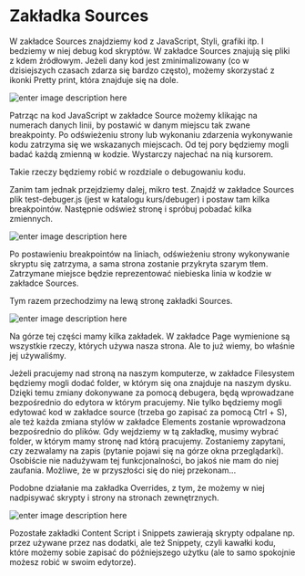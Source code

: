 # Zakładka Sources
W zakładce Sources znajdziemy kod z JavaScript, Styli,  grafiki itp. I bedziemy w niej debug kod skryptów. W zakładce Sources znajują się pliki z kdem źródłowym. Jeżeli dany kod jest zminimalizowany (co w dzisiejszych czasach zdarza się bardzo często), możemy skorzystać z ikonki Pretty print, która znajduje się na dole.

![enter image description here](https://kursjs.pl/kurs/debuger/debuger-preety-print.png)

Patrząc na kod JavaScript w zakładce Source możemy klikając na numerach danych linii, by postawić w danym miejscu tak zwane breakpointy. Po odświeżeniu strony lub wykonaniu zdarzenia wykonywanie kodu zatrzyma się we wskazanych miejscach.
Od tej pory będziemy mogli badać każdą zmienną w kodzie. Wystarczy najechać na nią kursorem.

Takie rzeczy będziemy robić w rozdziale o debugowaniu kodu.

Zanim tam jednak przejdziemy dalej, mikro test. Znajdź w zakładce Sources plik test-debuger.js (jest w katalogu kurs/debuger) i postaw tam kilka breakpointów. Następnie odśwież stronę i spróbuj pobadać kilka zmiennych.

![enter image description here](https://kursjs.pl/kurs/debuger/debuger-badanie-bp.png)

Po postawieniu breakpointów na liniach, odświeżeniu strony wykonywanie skryptu się zatrzyma, a sama strona zostanie przykryta szarym tłem. Zatrzymane miejsce będzie reprezentować niebieska linia w kodzie w zakładce Sources.

Tym razem przechodzimy na lewą stronę zakładki Sources.

![enter image description here](https://kursjs.pl/kurs/debuger/debugger-source-left.png)

Na górze tej części mamy kilka zakładek. W zakładce Page wymienione są wszystkie rzeczy, których używa nasza strona. Ale to już wiemy, bo właśnie jej używaliśmy.

Jeżeli pracujemy nad stroną na naszym komputerze, w zakładce Filesystem będziemy mogli dodać folder, w którym się ona znajduje na naszym dysku. Dzięki temu zmiany dokonywane za pomocą debugera, będą wprowadzane bezpośrednio do edytora w którym pracujemy. Nie tylko będziemy mogli edytować kod w zakładce source (trzeba go zapisać za pomocą Ctrl + S), ale też każda zmiana stylów w zakładce Elements zostanie wprowadzona bezpośrednio do plików.
Gdy wejdziemy w tą zakładkę, musimy wybrać folder, w którym mamy stronę nad którą pracujemy. Zostaniemy zapytani, czy zezwalamy na zapis (pytanie pojawi się na górze okna przeglądarki).
Osobiście nie nadużywam tej funkcjonalności, bo jakoś nie mam do niej zaufania. Możliwe, że w przyszłości się do niej przekonam...

Podobne działanie ma zakładka Overrides, z tym, że możemy w niej nadpisywać skrypty i strony na stronach zewnętrznych.

![enter image description here](https://kursjs.pl/kurs/debuger/overrides.png)

Pozostałe zakładki Content Script i Snippets zawierają skrypty odpalane np. przez używane przez nas dodatki, ale też Snippety, czyli kawałki kodu, które możemy sobie zapisać do późniejszego użytku (ale to samo spokojnie możesz robić w swoim edytorze).